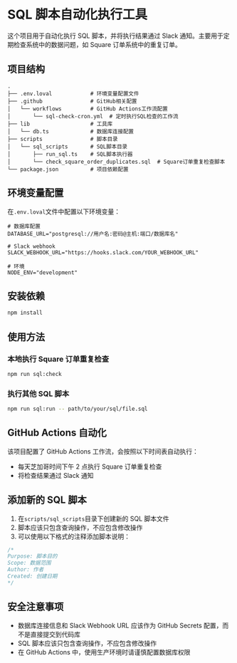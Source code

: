 # SQL 脚本自动化执行工具

这个项目用于自动化执行 SQL 脚本，并将执行结果通过 Slack 通知。主要用于定期检查系统中的数据问题，如 Square 订单系统中的重复订单。

## 项目结构

```
.
├── .env.loval            # 环境变量配置文件
├── .github               # GitHub相关配置
│   └── workflows         # GitHub Actions工作流配置
│       └── sql-check-cron.yml  # 定时执行SQL检查的工作流
├── lib                   # 工具库
│   └── db.ts             # 数据库连接配置
├── scripts               # 脚本目录
│   └── sql_scripts       # SQL脚本目录
│       ├── run_sql.ts    # SQL脚本执行器
│       └── check_square_order_duplicates.sql  # Square订单重复检查脚本
└── package.json          # 项目依赖配置
```

## 环境变量配置

在`.env.loval`文件中配置以下环境变量：

```
# 数据库配置
DATABASE_URL="postgresql://用户名:密码@主机:端口/数据库名"

# Slack webhook
SLACK_WEBHOOK_URL="https://hooks.slack.com/YOUR_WEBHOOK_URL"

# 环境
NODE_ENV="development"
```

## 安装依赖

```bash
npm install
```

## 使用方法

### 本地执行 Square 订单重复检查

```bash
npm run sql:check
```

### 执行其他 SQL 脚本

```bash
npm run sql:run -- path/to/your/sql/file.sql
```

## GitHub Actions 自动化

该项目配置了 GitHub Actions 工作流，会按照以下时间表自动执行：

- 每天芝加哥时间下午 2 点执行 Square 订单重复检查
- 将检查结果通过 Slack 通知

## 添加新的 SQL 脚本

1. 在`scripts/sql_scripts`目录下创建新的 SQL 脚本文件
2. 脚本应该只包含查询操作，不应包含修改操作
3. 可以使用以下格式的注释添加脚本说明：

```sql
/*
Purpose: 脚本目的
Scope: 数据范围
Author: 作者
Created: 创建日期
*/
```

## 安全注意事项

- 数据库连接信息和 Slack Webhook URL 应该作为 GitHub Secrets 配置，而不是直接提交到代码库
- SQL 脚本应该只包含查询操作，不应包含修改操作
- 在 GitHub Actions 中，使用生产环境时请谨慎配置数据库权限
